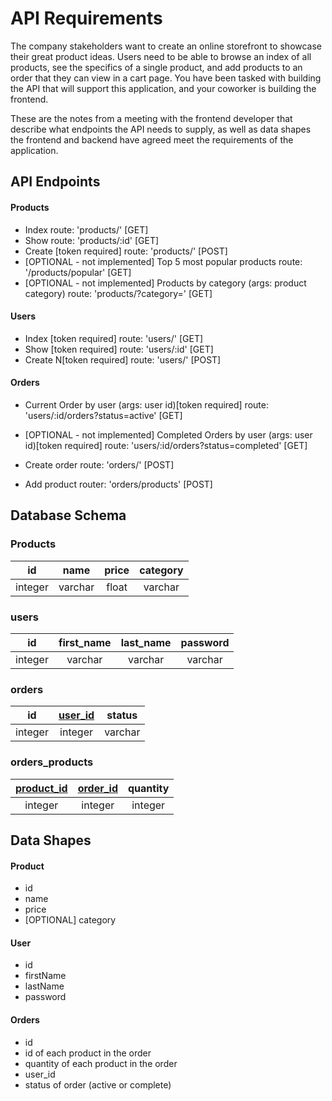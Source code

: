 # API Requirements

The company stakeholders want to create an online storefront to showcase their great product ideas. Users need to be able to browse an index of all products, see the specifics of a single product, and add products to an order that they can view in a cart page. You have been tasked with building the API that will support this application, and your coworker is building the frontend.

These are the notes from a meeting with the frontend developer that describe what endpoints the API needs to supply, as well as data shapes the frontend and backend have agreed meet the requirements of the application.

## API Endpoints

#### Products

-   Index route: 'products/' [GET]
-   Show route: 'products/:id' [GET]
-   Create [token required] route: 'products/' [POST]
-   [OPTIONAL - not implemented] Top 5 most popular products route: '/products/popular' [GET]
-   [OPTIONAL - not implemented] Products by category (args: product category) route: 'products/?category=' [GET]

#### Users

-   Index [token required] route: 'users/' [GET]
-   Show [token required] route: 'users/:id' [GET]
-   Create N[token required] route: 'users/' [POST]

#### Orders

-   Current Order by user (args: user id)[token required] route: 'users/:id/orders?status=active' [GET]
-   [OPTIONAL - not implemented] Completed Orders by user (args: user id)[token required] route: 'users/:id/orders?status=completed' [GET]

-   Create order route: 'orders/' [POST]
-   Add product router: 'orders/products' [POST]

## Database Schema

### Products

|   **id**    |  name   | price | category |
| :-----: | :-----: | :---: | :------: |
| integer | varchar | float | varchar  |

### users

|   **id**    | first_name | last_name | password |
| :-----: | :--------: | :-------: | :------: |
| integer |  varchar   |  varchar  | varchar  |

### orders

|   **id**    | <u>user_id</u> | status  |
| :-----: | :------------: | :-----: |
| integer |    integer     | varchar |

### orders_products

| **<u>product_id</u>** | **<u>order_id</u>** | quantity |
| :---------------: | :-------------: | :------: |
|      integer      |     integer     | integer  |


## Data Shapes

#### Product

-   id
-   name
-   price
-   [OPTIONAL] category

#### User

-   id
-   firstName
-   lastName
-   password

#### Orders

-   id
-   id of each product in the order
-   quantity of each product in the order
-   user_id
-   status of order (active or complete)
